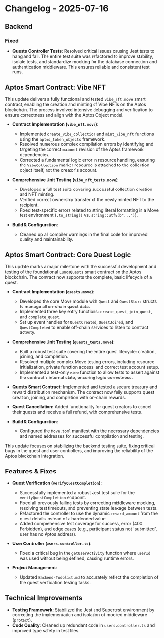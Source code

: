 # Changelog - 2025-07-16

## Backend

### Fixed
- **Quests Controller Tests**: Resolved critical issues causing Jest tests to hang and fail. The entire test suite was refactored to improve stability, isolate tests, and standardize mocking for the database connection and authentication middleware. This ensures reliable and consistent test runs.

## Aptos Smart Contract: Vibe NFT

This update delivers a fully functional and tested `vibe_nft.move` smart contract, enabling the creation and minting of Vibe NFTs on the Aptos blockchain. The process involved intensive debugging and verification to ensure correctness and align with the Aptos Object model.

-   **Contract Implementation (`vibe_nft.move`)**:
    -   Implemented `create_vibe_collection` and `mint_vibe_nft` functions using the `aptos_token_objects` framework.
    -   Resolved numerous complex compilation errors by identifying and targeting the correct `mainnet` revision of the Aptos framework dependencies.
    -   Corrected a fundamental logic error in resource handling, ensuring the `VibeCollection` marker resource is attached to the collection object itself, not the creator's account.

-   **Comprehensive Unit Testing (`vibe_nft_tests.move`)**:
    -   Developed a full test suite covering successful collection creation and NFT minting.
    -   Verified correct ownership transfer of the newly minted NFT to the recipient.
    -   Fixed test-specific errors related to string literal formatting in a Move test environment (`.to_string()` vs. `string::utf8(b"...")`).

-   **Build & Configuration**:
    -   Cleaned up all compiler warnings in the final code for improved quality and maintainability.

## Aptos Smart Contract: Core Quest Logic

This update marks a major milestone with the successful development and testing of the foundational `LunoaQuests` smart contract on the Aptos blockchain. The contract now supports the complete, basic lifecycle of a quest.

-   **Contract Implementation (`quests.move`)**: 
    -   Developed the core Move module with `Quest` and `QuestStore` structs to manage all on-chain quest data.
    -   Implemented three key entry functions: `create_quest`, `join_quest`, and `complete_quest`.
    -   Set up event handles for `QuestCreated`, `QuestJoined`, and `QuestCompleted` to enable off-chain services to listen to contract activity.

-   **Comprehensive Unit Testing (`quests_tests.move`)**:
    -   Built a robust test suite covering the entire quest lifecycle: creation, joining, and completion.
    -   Resolved multiple complex Move testing errors, including resource initialization, private function access, and correct test account setup.
    -   Implemented a test-only `view` function to allow tests to assert against the contract's internal state, ensuring logic correctness.

-   **Quests Smart Contract:** Implemented and tested a secure treasury and reward distribution mechanism. The contract now fully supports quest creation, joining, and completion with on-chain rewards.
-   **Quest Cancellation:** Added functionality for quest creators to cancel their quests and receive a full refund, with comprehensive tests.

-   **Build & Configuration**:
    -   Configured the `Move.toml` manifest with the necessary dependencies and named addresses for successful compilation and testing.

This update focuses on stabilizing the backend testing suite, fixing critical bugs in the quest and user controllers, and improving the reliability of the Aptos blockchain integration.

## Features & Fixes

-   **Quest Verification (`verifyQuestCompletion`)**:
    -   Successfully implemented a robust Jest test suite for the `verifyQuestCompletion` endpoint.
    -   Fixed all previously failing tests by correcting middleware mocking, resolving test timeouts, and preventing state leakage between tests.
    -   Refactored the controller to use the dynamic `reward_amount` from the quest details instead of a hardcoded value.
    -   Added comprehensive test coverage for success, error (403 Forbidden), and edge cases (e.g., participant status not 'submitted', user has no Aptos address).

-   **User Controller (`users.controller.ts`)**:
    -   Fixed a critical bug in the `getUserActivity` function where `userId` was used without being defined, causing runtime errors.

-   **Project Management**:
    -   Updated `Backend-Todolist.md` to accurately reflect the completion of the quest verification testing tasks.

## Technical Improvements

-   **Testing Framework**: Stabilized the Jest and Supertest environment by correcting the implementation and isolation of mocked middleware (`protect`).
-   **Code Quality**: Cleaned up redundant code in `users.controller.ts` and improved type safety in test files.
